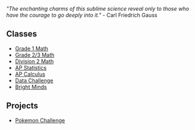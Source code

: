 *"The enchanting charms of this sublime science reveal only to those who have the courage to go deeply into it."* - Carl Friedrich Gauss 

## Classes 
* [Grade 1 Math](grade1.md)
* [Grade 2/3 Math](grade23.md)
* [Division 2 Math](div2.md)
* [AP Statistics](APstatistics.md)
* [AP Calculus](Calculus.md)
* [Data Challenge](datachallenge.md)
* [Bright Minds](Brightminds.md)

## Projects

* <a href="https://MerrickMath.github.io/MerrickMath.github.io-PokemonChallenge/"> Pokemon Challenge</a> 




